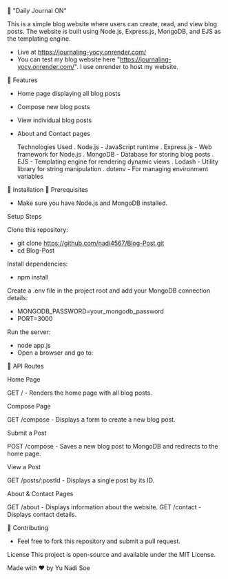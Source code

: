  🚀 "Daily Journal ON"

This is a simple blog website where users can create, read, and view blog posts.
The website is built using Node.js, Express.js, MongoDB, and EJS as the templating engine.

- Live at https://journaling-yocy.onrender.com/
- You can test my blog website here "https://journaling-yocy.onrender.com/". I use onrender to host my website.

 🚀 Features
- Home page displaying all blog posts
- Compose new blog posts
- View individual blog posts
- About and Contact pages

  Technologies Used
. Node.js - JavaScript runtime
. Express.js - Web framework for Node.js
. MongoDB - Database for storing blog posts
. EJS - Templating engine for rendering dynamic views
. Lodash - Utility library for string manipulation
. dotenv - For managing environment variables


 🚀 Installation
 🚀 Prerequisites
- Make sure you have Node.js and MongoDB installed.

Setup Steps

Clone this repository:
- git clone https://github.com/nadi4567/Blog-Post.git
- cd Blog-Post

Install dependencies:
- npm install

Create a .env file in the project root and add your MongoDB connection details:
- MONGODB_PASSWORD=your_mongodb_password
- PORT=3000

Run the server:
- node app.js
- Open a browser and go to:

 🚀 API Routes

Home Page

GET / - Renders the home page with all blog posts.

Compose Page

GET /compose - Displays a form to create a new blog post.

Submit a Post

POST /compose - Saves a new blog post to MongoDB and redirects to the home page.

View a Post

GET /posts/:postId - Displays a single post by its ID.

About & Contact Pages

GET /about - Displays information about the website.
GET /contact - Displays contact details.

 🚀 Contributing
-   Feel free to fork this repository and submit a pull request.

License
This project is open-source and available under the MIT License.

Made with ❤️ by Yu Nadi Soe 



